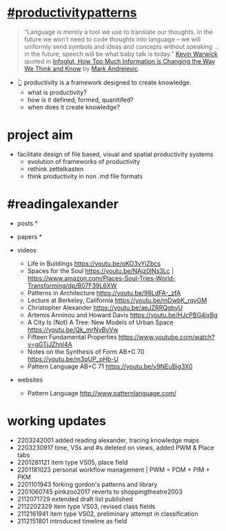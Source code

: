 # [#productivitypatterns](https://github.com/users/spatialresearch/projects/1)
> “Language is merely a tool we use to translate our thoughts. In the future we won’t need to code thoughts into language – we will uniformly send symbols and ideas and concepts without speaking … in the future, speech will be what baby talk is today.” [Kevin Warwick](https://www.wired.com/2000/02/warwick/) quoted in [Infoglut, How Too Much Information is Changing the Way We Think and Know](https://www.routledge.com/Infoglut-How-Too-Much-Information-Is-Changing-the-Way-We-Think-and-Know/Andrejevic/p/book/9780415659086) by [Mark Andrejevic](https://research.monash.edu/en/publications/infoglut-how-too-much-information-is-changing-the-way-we-think-an). 
* 👆 productivity is a framework designed to create knowledge. 
  * what is productivity? 
  * how is it defined, formed, quanitifed? 
  * when does it create knowledge?
# project aim
* facilitate design of file based, visual and spatial productivity systems
  * evolution of frameworks of productivity
  * rethink zettelkasten
  * think productivity in non .md file formats
# #readingalexander
* posts
  *  
* papers
  *
* videos
  * Life in Buildings https://youtu.be/oKO3vYjZbcs
  * Spaces for the Soul https://youtu.be/NAjz0INs3Lc | https://www.amazon.com/Places-Soul-Tries-World-Transforming/dp/B07F39L6XW
  * Patterns in Architecture https://youtu.be/98LdFA-_zfA
  * Lecture at Berkeley, California https://youtu.be/mDwbK_rqyGM
  * Christopher Alexander https://youtu.be/aeJZRRQgbyU 
  * Artemis Anninou and Howard Davis https://youtu.be/HJcPBG4ixBg
  * A City Is (Not) A Tree: New Models of Urban Space https://youtu.be/Qk_mrNvBvVw
  * Fifteen Fundamental Properties https://www.youtube.com/watch?v=gGTjJZhnl4A 
  * Notes on the Synthesis of Form AB+C 70 https://youtu.be/m3pUP_pHb-U 
  * Pattern Language AB+C 71 https://youtu.be/v9NEuBig3X0 

* websites
  * Pattern Language http://www.patternlanguage.com/
# working updates
* 2203242001 added reading alexander, tracing knowledge maps
* 2203230917 time, VSs and #s deleted on views, added PWM & Place tabs
* 2201281121 item type VS05, place field
* 2201181023 personal workflow management | PWM = PDM + PIM + PKM
* 2201101943 forking gordon's patterns and library
* 2201060745 pinkzoo2017 reverts to shoppingtheatre2003
* 2112071729 extended draft list published
* 2112202329 item type VS03, revised class fields
* 2112161941 item type VS02, preliminary attempt in classification
* 2112151801 introduced timeline as field
